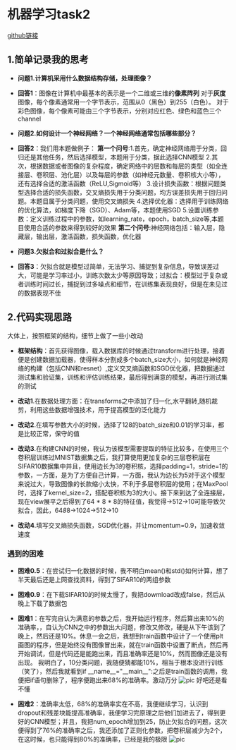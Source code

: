 # 机器学习task2
[github链接](git@github.com:cailibin00/machinelearning.git)
## 1.简单记录我的思考
* **问题1.计算机采用什么数据结构存储，处理图像？**
* **回答1**：图像在计算机中最基本的表示是一个二维或三维的**像素阵列**
对于**灰度**图像，每个像素通常用一个字节表示，范围从0（黑色）到255（白色）。
对于彩色图像，每个像素可能由三个字节表示，分别对应红色、绿色和蓝色三个channel

* **问题2.如何设计一个神经网络？一个神经网络通常包括哪些部分？**
* **回答2**：我们用本题做例子：
**第一个问号**:1.首先，确定神经网络用于分类，回归还是其他任务，然后选择模型，本题用于分类，据此选择CNN模型
2.其次，根据数据或者图像的复杂程度，确定网络中的层数和每层的类型（如全连接层、卷积层、池化层）以及每层的参数（如神经元数量、卷积核大小等），还有选择合适的激活函数（ReLU,Sigmoid等）
3.设计损失函数：根据问题类型选择合适的损失函数，交叉熵损失用于分类问题，均方误差损失用于回归问题。本题目属于分类问题，使用交叉熵损失
4.选择优化器：选择用于训练网络的优化算法，如梯度下降（SGD）、Adam等，本题使用SGD
5.设置训练参数：定义训练过程中的参数，如learning_rate，epoch，batch_size等,本题目使用合适的参数来得到较好的效果
**第二个问号**:神经网络包括：输入层，隐藏层，输出层，激活函数，损失函数，优化器

* **问题3.欠拟合和过拟合是什么？**
* **回答3**：欠拟合就是模型过简单，无法学习、捕捉到复杂信息，导致误差过大，可能是学习率过小，训练次数太少等原因导致；过拟合：模型过于复杂或者训练时间过长，捕捉到过多噪点和细节，在训练集表现良好，但是在未见过的数据表现不佳


## 2.代码实现思路
大体上，按照框架的结构，细节上做了一些小改动
* **框架结构**：首先获得图像，载入数据库的时候通过transform进行处理，接着便是创建数据加载器，使得样本分割成多个batch_size大小，如何就是神经网络的构建（包括CNN和resnet）,定义交叉熵函数和SGD优化器，把数据通过测试集和验证集，训练和评估训练结果，最后得到满意的模型，再进行测试集的测试

* **改动1**.在数据处理方面：在transforms之中添加了归一化,水平翻转,随机裁剪，利用这些数据增强技术，用于提高模型的泛化能力
* **改动2**.在填写参数大小的时候，选择了128的batch_size和0.01的学习率，都是比较正常，保守的值
* **改动3**.在构建CNN的时候，我认为该模型需要提取的特征比较多，在使用三个卷积层训练过MNIST数据集之后，我打算使用更加复杂的三层卷积层在SIFAR10数据集中并且，使用边长为3的卷积核，选择padding=1，stride=1的参数，一方面，是为了方便自己计算，一方面，我认为边长为5对于这个模型来说过大，导致图像的长款缩小太快，不利于多层卷积层的使用；在MaxPool时，选择了kernel_size=2，搭配卷积核为3的大小。接下来到达了全连接层，现在view展平之后得到了64 * 8 * 8的特征值，我觉得->512->10可能导致欠拟合，因此，64*8*8->1024->512->10
* **改动4**.填写交叉熵损失函数，SGD优化器，并让momentum=0.9，加速收敛速度

### 遇到的困难
* **困难0.5**：在尝试归一化数据的时候，我不明白mean()和std()如何计算，想了半天最后还是上网查找资料，得到了SIFAR10的两组参数
* **困难0.9**：在下载SIFAR10的时候太慢了，我把dowmload改成false，然后从晚上下载了数据包
* **困难1**：在写完自认为满意的参数之后，我开始运行程序，然后算出来10%的准确率，，自认为CNN之中的参数出大问题，修改又修改，硬是从下午该到了晚上，然后还是10%。休息一会之后，我想到train函数中设计了一个使用plt画图的程序，但是始终没有图像冒出来，就在train函数中设置了断点，然后再开始调试，但是代码还是能跑出来，而且准确率还是10%，然而图像还是没有出现。
我明白了，10分类问题，我随便猜都能10%，相当于根本没进行训练（笑了），然后我就看到if \_\_name\_\_="\_\_main\_\_":之后是train函数的调用，我便把if语句删除了，程序便跑出来68%的准确率。激动万分
![pic](/68.png)
好吧还是看不懂

* **困难2**：准确率太低，68%的准确率实在不高，我便继续学习，认识到dropout和残差块能提高准确率，我便学习完原理之后他们加进去了，得到更好的CNN模型；并且，我把num_epoch增加到25，防止欠拟合的问题，这次便得到了76%的准确率之后，我还添加了正则化参数，把卷积层减少为2个，在这时候，也只能得到80%的准确率，已经是我的极限
![pic](/80.png)